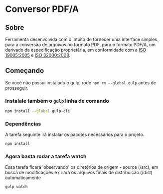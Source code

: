 # Conversor PDF/A

## Sobre

Ferramenta desenvolvida com o intuito de fornecer uma interface simples para a conversão de arquivos no formato PDF, para o formato PDF/A, um derivado da especificação proprietária, em conformidade com a [ISO 19005:2005](https://www.iso.org/standard/38920.html) e [ISO 32000:2008](https://www.iso.org/standard/51502.html).

## Começando

Se você não possui instalado o gulp, rode `npm rm --global gulp` antes de prosseguir.

### Instalale também o `gulp` linha de comando

```sh
npm install --global gulp-cli
```

### Dependências

A tarefa seguinte irá instalar os pacotes necessários para o projeto.

```sh
npm install
```

### Agora basta rodar a tarefa watch

Essa tarefa ficará 'observando' os diretórios de origem - source (/src), em busca de modificações e criará os arquivos finais de distribuição (/dist) automaticamente

```sh
gulp watch
```